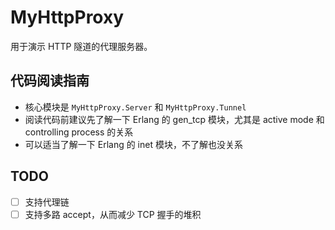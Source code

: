 # MyHttpProxy

用于演示 HTTP 隧道的代理服务器。

## 代码阅读指南

- 核心模块是 `MyHttpProxy.Server` 和 `MyHttpProxy.Tunnel`
- 阅读代码前建议先了解一下 Erlang 的 gen_tcp 模块，尤其是 active mode 和 controlling process 的关系
- 可以适当了解一下 Erlang 的 inet 模块，不了解也没关系

## TODO

- [ ] 支持代理链
- [ ] 支持多路 accept，从而减少 TCP 握手的堆积

